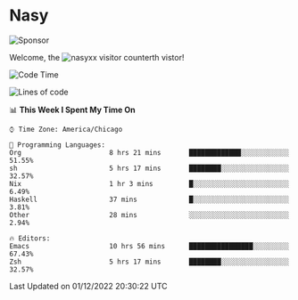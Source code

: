 # Nasy

<!--
<p align="center">
<img height="200" src="https://github-readme-stats.vercel.app/api?username=nasyxx&count_private=true&show_icons=true&theme=dracula&include_all_commits=true"/>
<img height="200" src="https://github-readme-stats.vercel.app/api/top-langs/?username=nasyxx&theme=dracula&hide=html,jupyter+notebook&count_private=true&show_icons=true"/>
</p>

  
----------------
-->

![Sponsor](https://img.shields.io/static/v1.svg?label=Sponsor&message=%E2%9D%A4&logo=GitHub&style=flat&color=pink)
 
Welcome, the ![nasyxx visitor counter](https://count.getloli.com/get/@nasyxx?theme=rule34)th vistor!
 
<!--START_SECTION:waka-->
![Code Time](http://img.shields.io/badge/Code%20Time-2%2C877%20hrs%2036%20mins-blue)

![Lines of code](https://img.shields.io/badge/From%20Hello%20World%20I%27ve%20Written-5%20Million%20lines%20of%20code-blue)

📊 **This Week I Spent My Time On** 

```text
⌚︎ Time Zone: America/Chicago

💬 Programming Languages: 
Org                      8 hrs 21 mins       █████████████░░░░░░░░░░░░   51.55% 
sh                       5 hrs 17 mins       ████████░░░░░░░░░░░░░░░░░   32.57% 
Nix                      1 hr 3 mins         █░░░░░░░░░░░░░░░░░░░░░░░░   6.49% 
Haskell                  37 mins             █░░░░░░░░░░░░░░░░░░░░░░░░   3.81% 
Other                    28 mins             ░░░░░░░░░░░░░░░░░░░░░░░░░   2.94%

🔥 Editors: 
Emacs                    10 hrs 56 mins      ████████████████░░░░░░░░░   67.43% 
Zsh                      5 hrs 17 mins       ████████░░░░░░░░░░░░░░░░░   32.57%

```


 Last Updated on 01/12/2022 20:30:22 UTC
<!--END_SECTION:waka-->

<!-- ![visitors](https://visitor-badge.laobi.icu/badge?page_id=nasyxx.nasyxx) -->
